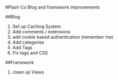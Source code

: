 #Plash Co Blog and framework improvements

##Blog

1. Set up Caching System
2. Add comments / extensions
3. add cookie based authentication (remember me)
4. Add categories
5. Add Tags 
6. Fix tags and CSS

##Framework
1. clean up Views 